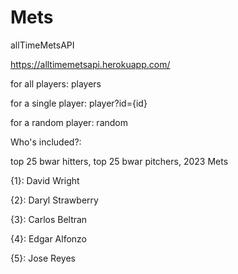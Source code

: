 # Mets
allTimeMetsAPI

https://alltimemetsapi.herokuapp.com/

for all players: players

for a single player: player?id={id}

for a random player: random




Who's included?:

top 25 bwar hitters, top 25 bwar pitchers, 2023 Mets

{1}: David Wright

{2}: Daryl Strawberry

{3}: Carlos Beltran

{4}: Edgar Alfonzo

{5}: Jose Reyes